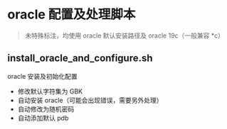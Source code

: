 # oracle 配置及处理脚本
> 未特殊标注，均使用 oracle 默认安装路径及 oracle 19c（一般兼容 *c）

## install_oracle_and_configure.sh
oracle 安装及初始化配置

* 修改默认字符集为 GBK
* 自动安装 oracle（可能会出现错误，需要另外处理）
* 自动修改为随机密码
* 自动添加默认 pdb
